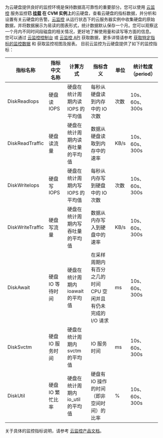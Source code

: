 
为云硬盘提供良好的监控环境是保持数据高可靠性的重要部分。您可以使用 [云监控](https://www.tencentcloud.com/document/product/248) 服务监控**已 [挂载](https://intl.cloud.tencent.com/document/product/362/32401) 在 CVM 实例上**的云硬盘，查看云硬盘的指标数据，并分析和设置有关云硬盘的告警。[云监控](https://www.tencentcloud.com/document/product/248) 从运行状态下的云服务器实例中收集硬盘的原始数据，并将数据展示为易读的图表形式，统计数据默认保存一个月。您可以观察这一个月内不同时间段磁盘的相关情况，更好地了解使用量和读写等方面的信息。
您可以通过 [云监控控制台](https://console.cloud.tencent.com/monitor/cvm) 或 [云监控 API](https://www.tencentcloud.com/document/product/248/7239) 获取数据，更多详情请参考 [获取特定指标的监控数据](https://intl.cloud.tencent.com/document/product/248/6141) 和 获取监控视图及报表。
目前云监控为云硬盘提供了如下的监控指标：

<table>
<thead>

</thead>
<tr>
<th>指标名称</th>
<th width="16%">指标中文名称</th>
<th width="19%">计算方式</th>
<th width="29%">指标含义</th>
<th>单位</th>
<th>统计粒度（period）</th>
</tr><tbody>
<tr>
<td>DiskReadIops</td>
<td>硬盘读 IOPS</td>
<td>硬盘在统计周期内读 IOPS 的平均值</td>
<td>每秒从硬盘读到内存中的 IO 次数</td>
<td>次数</td>
<td>10s、60s、300s</td>
</tr>
<tr>
<td>DiskReadTraffic</td>
<td>硬盘读流量</td>
<td>硬盘在统计周期内读吞吐量的平均值</td>
<td>数据从硬盘读取到内存中的速率</td>
<td>KB/s</td>
<td>10s、60s、300s</td>
</tr>
<tr>
<td>DiskWriteIops</td>
<td>硬盘写 IOPS</td>
<td>硬盘在统计周期内写 IOPS 的平均值</td>
<td>每秒从内存写到硬盘中的 IO 次数</td>
<td>次数</td>
<td>10s、60s、300s</td>
</tr>
<tr>
<td>DiskWriteTraffic</td>
<td>硬盘写流量</td>
<td>硬盘在统计周期内写吞吐量的平均值</td>
<td>数据从内存写入到硬盘中的速率</td>
<td>KB/s</td>
<td>10s、60s、300s</td>
</tr>
<tr>
<td>DiskAwait</td>
<td>硬盘 IO 等待时间</td>
<td>硬盘在统计周期内 ioawait 的平均值</td>
<td>在采样周期内有百分之几的时间 CPU 空闲并且有仍未完成的 I/O 请求</td>
<td>ms</td>
<td>10s、60s、300s</td>
</tr>
<tr>
<td>DiskSvctm</td>
<td>硬盘 IO 服务时间</td>
<td>硬盘在统计周期内 svctm 的平均值</td>
<td>IO 服务时间</td>
<td>ms</td>
<td>10s、60s、300s</td>
</tr>
<tr>
<td>DiskUtil</td>
<td>硬盘 IO 繁忙比率</td>
<td>硬盘在统计周期内 io_util 的平均值</td>
<td>硬盘有 IO 操作的时间（即非空间时间）的比率</td>
<td>%</td>
<td>10s、60s、300s</td>
</tr>
</tbody>
</table>

关于具体的监控指标说明，请参考 [云监控产品文档](https://www.tencentcloud.com/document/product/248)。



